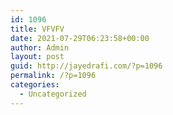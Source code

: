 ```yaml
---
id: 1096
title: VFVFV
date: 2021-07-29T06:23:58+00:00
author: Admin
layout: post
guid: http://jayedrafi.com/?p=1096
permalink: /?p=1096
categories:
  - Uncategorized
---
```

